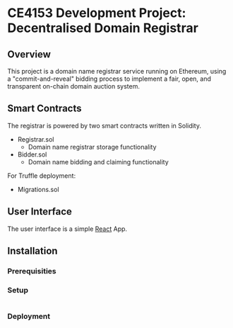 # CE4153 Development Project: Decentralised Domain Registrar
## Overview
This project is a domain name registrar service running on Ethereum, using a "commit-and-reveal" bidding process to implement a fair, open, and transparent on-chain domain auction system.

## Smart Contracts
The registrar is powered by two smart contracts written in Solidity.
- Registrar.sol
    - Domain name registrar storage functionality
- Bidder.sol
    - Domain name bidding and claiming functionality

For Truffle deployment:
- Migrations.sol

## User Interface
The user interface is a simple [React](https://reactjs.org/) App.

## Installation

### Prerequisities

### Setup
```
```
### Deployment
```
```